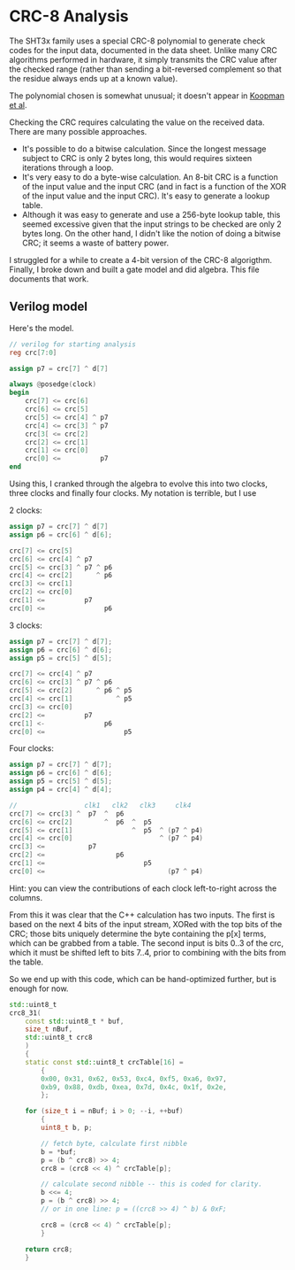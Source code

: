 # CRC-8 Analysis

The SHT3x family uses a special CRC-8 polynomial to generate check codes for the input data, documented in the data sheet. Unlike many CRC algorithms performed in hardware, it simply transmits the CRC value after the checked range (rather than sending a bit-reversed complement so that the residue always ends up at a known value).

The polynomial chosen is somewhat unusual; it doesn't appear in [Koopman et al](http://users.ece.cmu.edu/~koopman/roses/dsn04/koopman04_crc_poly_embedded.pdf). 

Checking the CRC requires calculating the value on the received data. There are many possible approaches.

- It's possible to do a bitwise calculation. Since the longest message subject to CRC is only 2 bytes long, this would requires sixteen iterations through a loop.
- It's very easy to do a byte-wise calculation. An 8-bit CRC is a function of the input value and the input CRC (and in fact is a function of the XOR of the input value and the input CRC). It's easy to generate a lookup table.
- Although it was easy to generate and use a 256-byte lookup table, this seemed excessive given that the input strings to be checked are only 2 bytes long. On the other hand, I didn't like the notion of doing a bitwise CRC; it seems a waste of battery power.

I struggled for a while to create a 4-bit version of the CRC-8 algorigthm. Finally, I broke down and built a gate model and did algebra. This file documents that work.

## Verilog model

Here's the model.

```verilog
// verilog for starting analysis
reg crc[7:0]

assign p7 = crc[7] ^ d[7]

always @posedge(clock)
begin
    crc[7] <= crc[6]
    crc[6] <= crc[5]
    crc[5] <= crc[4] ^ p7
    crc[4] <= crc[3] ^ p7
    crc[3[ <= crc[2]
    crc[2] <= crc[1]
    crc[1] <= crc[0]
    crc[0] <=          p7
end
```

Using this, I cranked through the algebra to evolve this into two clocks, three clocks and finally four clocks. My notation is terrible, but I use 

2 clocks:

```verilog
assign p7 = crc[7] ^ d[7]
assign p6 = crc[6] ^ d[6];

crc[7] <= crc[5]
crc[6] <= crc[4] ^ p7
crc[5] <= crc[3] ^ p7 ^ p6
crc[4] <= crc[2]      ^ p6
crc[3] <= crc[1]
crc[2] <= crc[0]
crc[1] <=          p7
crc[0] <=               p6
```

3 clocks:

```verilog
assign p7 = crc[7] ^ d[7];
assign p6 = crc[6] ^ d[6];
assign p5 = crc[5] ^ d[5];

crc[7] <= crc[4] ^ p7
crc[6] <= crc[3] ^ p7 ^ p6
crc[5] <= crc[2]      ^ p6 ^ p5
crc[4] <= crc[1]           ^ p5
crc[3] <= crc[0]
crc[2] <=          p7
crc[1] <-               p6
crc[0] <=                    p5
```

Four clocks:

```verilog
assign p7 = crc[7] ^ d[7];
assign p6 = crc[6] ^ d[6];
assign p5 = crc[5] ^ d[5];
assign p4 = crc[4] ^ d[4];

//                 clk1   clk2   clk3     clk4
crc[7] <= crc[3] ^  p7  ^  p6
crc[6] <= crc[2]        ^  p6  ^  p5
crc[5] <= crc[1]               ^  p5  ^ (p7 ^ p4)
crc[4] <= crc[0]                      ^ (p7 ^ p4)
crc[3] <=           p7
crc[2] <=                  p6
crc[1] <=                         p5
crc[0] <=                               (p7 ^ p4)
```

Hint: you can view the contributions of each clock left-to-right across the columns.

From this it was clear that the C++ calculation has two inputs. The first is based on the next 4 bits of the input stream, XORed with the top bits of the CRC; those bits uniquely determine the byte containing the p[x] terms, which can be grabbed from a table. The second input is bits 0..3 of the crc, which it must be shifted left to bits 7..4, prior to combining with the bits from the table.

So we end up with this code, which can be hand-optimized further, but is enough for now.

```c++
std::uint8_t
crc8_31(
    const std::uint8_t * buf,
    size_t nBuf,
    std::uint8_t crc8
    )
    {
    static const std::uint8_t crcTable[16] =
        {
        0x00, 0x31, 0x62, 0x53, 0xc4, 0xf5, 0xa6, 0x97,
        0xb9, 0x88, 0xdb, 0xea, 0x7d, 0x4c, 0x1f, 0x2e,
        };

    for (size_t i = nBuf; i > 0; --i, ++buf)
        {
        uint8_t b, p;

        // fetch byte, calculate first nibble
        b = *buf;
        p = (b ^ crc8) >> 4;
        crc8 = (crc8 << 4) ^ crcTable[p];

        // calculate second nibble -- this is coded for clarity.
        b <<= 4;
        p = (b ^ crc8) >> 4;
        // or in one line: p = ((crc8 >> 4) ^ b) & 0xF;

        crc8 = (crc8 << 4) ^ crcTable[p];
        }

    return crc8;
    }
```